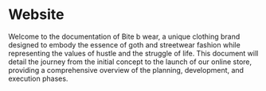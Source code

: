 # Website
Welcome to the documentation of Bite b wear, a unique clothing brand designed to embody the essence of goth and streetwear fashion while representing the values of hustle and the struggle of life. This document will detail the journey from the initial concept to the launch of our online store, providing a comprehensive overview of the planning, development, and execution phases.
